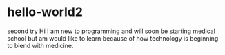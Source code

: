 # hello-world2
second try
Hi I am new to programming and will soon be starting medical school but am would like to learn because of how technology is beginning to blend with medicine. 
